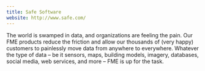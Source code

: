 ```yaml
---
title: Safe Software
website: http://www.safe.com/
---
```


The world is swamped in data, and organizations are feeling the pain. Our FME products reduce the friction and allow our thousands of (very happy) customers to painlessly move data from anywhere to everywhere. Whatever the type of data – be it sensors, maps, building models, imagery, databases, social media, web services, and more – FME is up for the task.

